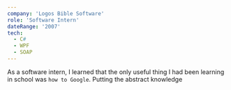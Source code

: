 ```yaml
---
company: 'Logos Bible Software'
role: 'Software Intern'
dateRange: '2007'
tech:
  - C#
  - WPF
  - SOAP
---
```




As a software intern, I learned that the only useful thing I had been learning in school was `how to Google`. Putting the abstract knowledge
